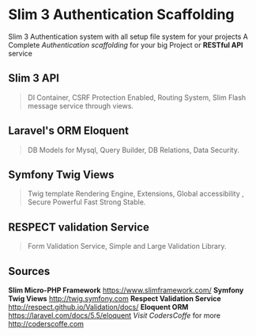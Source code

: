 # Slim 3 Authentication Scaffolding
Slim 3 Authentication system with all setup file system for your projects
A Complete *Authentication scaffolding* for your big Project or **RESTful API** service
## Slim 3 API
> DI Container,
> CSRF Protection Enabled,
> Routing System,
> Slim Flash message service through views.
## Laravel's ORM Eloquent
> DB Models for Mysql,
> Query Builder,
> DB Relations,
> Data Security.
## Symfony Twig Views
> Twig template Rendering Engine,
> Extensions,
> Global accessibility ,
> Secure Powerful Fast Strong Stable.
## RESPECT validation Service
> Form Validation Service,
> Simple and Large Validation Library.
## Sources
 **Slim Micro-PHP Framework**
  https://www.slimframework.com/
 **Symfony Twig Views**
  http://twig.symfony.com
 **Respect Validation Service**
  http://respect.github.io/Validation/docs/
 **Eloquent ORM**
  https://laravel.com/docs/5.5/eloquent
 *Visit CodersCoffe* for more
 http://coderscoffe.com

